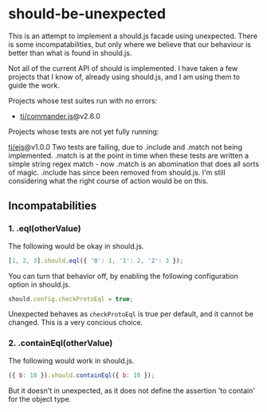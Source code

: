 # should-be-unexpected

This is an attempt to implement a should.js facade using unexpected.
There is some incompatabilities, but only where we believe that our
behaviour is better than what is found in should.js.

Not all of the current API of should is implemented. I have taken a
few projects that I know of, already using should.js, and I am using
them to guide the work.

Projects whose test suites run with no errors:

 - [tj/commander.js](https://github.com/tj/commander.js)@v2.6.0

Projects whose tests are not yet fully running:

[tj/ejs](https://github.com/tj/ejs)@v1.0.0
Two tests are failing, due to .include and .match not being
implemented.  .match is at the point in time when these tests are
written a simple string regex match - now .match is an abomination
that does all sorts of magic. .include has since been removed from
should.js. I'm still considering what the right course of action would
be on this.

## Incompatabilities

### 1. .eql(otherValue)

The following would be okay in should.js.

```javascript
[1, 2, 3].should.eql({ '0': 1, '1': 2, '2': 3 });
```

You can turn that behavior off, by enabling the following
configuration option in should.js.

```javascript
should.config.checkProtoEql = true;
```

Unexpected behaves as `checkProtoEql` is true per default, and it
cannot be changed. This is a very concious choice.

### 2. .containEql(otherValue)

The following would work in should.js.
```javascript
({ b: 10 }).should.containEql({ b: 10 });
```

But it doesn't in unexpected, as it does not define the assertion
'to contain' for the object type.
